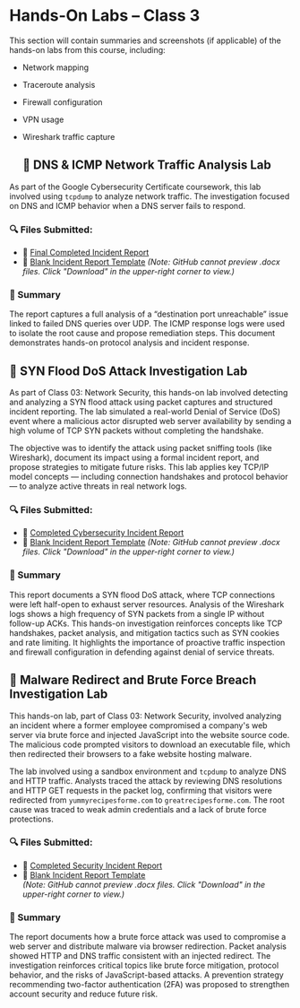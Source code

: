 # Hands-On Labs – Class 3

This section will contain summaries and screenshots (if applicable) of the hands-on labs from this course, including:

- Network mapping
- Traceroute analysis
- Firewall configuration
- VPN usage
- Wireshark traffic capture

  ## 🧪 DNS & ICMP Network Traffic Analysis Lab

As part of the Google Cybersecurity Certificate coursework, this lab involved using `tcpdump` to analyze network traffic. The investigation focused on DNS and ICMP behavior when a DNS server fails to respond.

### 🔍 Files Submitted:
- 📝 [Final Completed Incident Report](./Final_Completed_Cybersecurity_Incident_Report_All_Steps.docx)
- 📄 [Blank Incident Report Template](./Cybersecurity-incident-report-network-traffic-analysis.docx)
*(Note: GitHub cannot preview .docx files. Click "Download" in the upper-right corner to view.)*

### 📌 Summary
The report captures a full analysis of a “destination port unreachable” issue linked to failed DNS queries over UDP. The ICMP response logs were used to isolate the root cause and propose remediation steps. This document demonstrates hands-on protocol analysis and incident response.

## 🧪 SYN Flood DoS Attack Investigation Lab

As part of Class 03: Network Security, this hands-on lab involved detecting and analyzing a SYN flood attack using packet captures and structured incident reporting. The lab simulated a real-world Denial of Service (DoS) event where a malicious actor disrupted web server availability by sending a high volume of TCP SYN packets without completing the handshake.

The objective was to identify the attack using packet sniffing tools (like Wireshark), document its impact using a formal incident report, and propose strategies to mitigate future risks. This lab applies key TCP/IP model concepts — including connection handshakes and protocol behavior — to analyze active threats in real network logs.

### 🔍 Files Submitted:
- 📝 [Completed Cybersecurity Incident Report](./CyberSecurityIncidentReport.docx)
- 📄 [Blank Incident Report Template](./CyberSecurityIncidentReportTemplate.docx)
*(Note: GitHub cannot preview .docx files. Click "Download" in the upper-right corner to view.)*

### 📌 Summary
This report documents a SYN flood DoS attack, where TCP connections were left half-open to exhaust server resources. Analysis of the Wireshark logs shows a high frequency of SYN packets from a single IP without follow-up ACKs. This hands-on investigation reinforces concepts like TCP handshakes, packet analysis, and mitigation tactics such as SYN cookies and rate limiting. It highlights the importance of proactive traffic inspection and firewall configuration in defending against denial of service threats.

## 🧪 Malware Redirect and Brute Force Breach Investigation Lab

This hands-on lab, part of Class 03: Network Security, involved analyzing an incident where a former employee compromised a company's web server via brute force and injected JavaScript into the website source code. The malicious code prompted visitors to download an executable file, which then redirected their browsers to a fake website hosting malware.

The lab involved using a sandbox environment and `tcpdump` to analyze DNS and HTTP traffic. Analysts traced the attack by reviewing DNS resolutions and HTTP GET requests in the packet log, confirming that visitors were redirected from `yummyrecipesforme.com` to `greatrecipesforme.com`. The root cause was traced to weak admin credentials and a lack of brute force protections.

### 🔍 Files Submitted:

- 📝 [Completed Security Incident Report](./Security_Incident_Report.docx)
- 📄 [Blank Incident Report Template](./Security-incident-report-template.docx)  
*(Note: GitHub cannot preview .docx files. Click "Download" in the upper-right corner to view.)*

### 📌 Summary

The report documents how a brute force attack was used to compromise a web server and distribute malware via browser redirection. Packet analysis showed HTTP and DNS traffic consistent with an injected redirect. The investigation reinforces critical topics like brute force mitigation, protocol behavior, and the risks of JavaScript-based attacks. A prevention strategy recommending two-factor authentication (2FA) was proposed to strengthen account security and reduce future risk.
